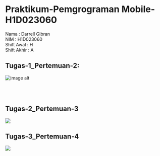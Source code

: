 # Praktikum-Pemgrograman Mobile-H1D023060
Nama           : Darrell Gibran<br>
NIM            : H1D023060<br>
Shift Awal     : H<br>
Shift Akhir    : A

## Tugas-1_Pertemuan-2:<br>
![image alt](https://github.com/dagbrn/Praktikum-Pemrograman-Mobile_H1D023060_Tugas-1-Pertemuan-2/blob/3cc8dd9ef483415d4232c4b4124a3da096d39436/Screenshot%202025-09-14%20154451.png)

<br><br>
## Tugas-2_Pertemuan-3<br>
![](Tugas%202_Pertemuan%203.gif)<br>

## Tugas-3_Pertemuan-4<br>
![](Tugas%203%20Pertemuan%204.gif)<br>